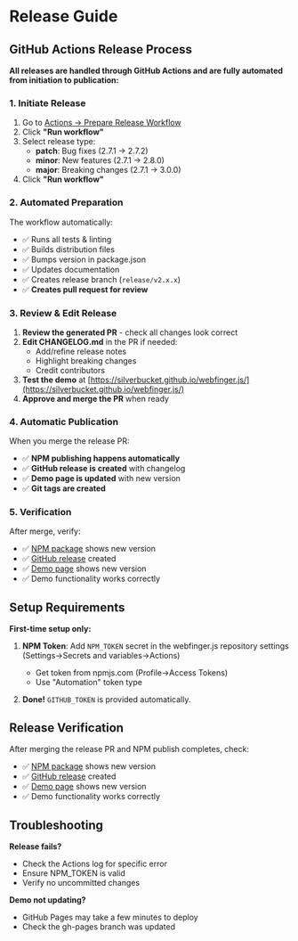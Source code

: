 # Release Guide

## GitHub Actions Release Process

**All releases are handled through GitHub Actions and are fully automated from initiation to publication:**

### 1. Initiate Release

1. Go to [Actions → Prepare Release Workflow](https://github.com/silverbucket/webfinger.js/actions/workflows/prepare-release.yml)
2. Click **"Run workflow"**
3. Select release type:
   - **patch**: Bug fixes (2.7.1 → 2.7.2)
   - **minor**: New features (2.7.1 → 2.8.0)  
   - **major**: Breaking changes (2.7.1 → 3.0.0)
4. Click **"Run workflow"**

### 2. Automated Preparation

The workflow automatically:
- ✅ Runs all tests & linting
- ✅ Builds distribution files
- ✅ Bumps version in package.json
- ✅ Updates documentation
- ✅ Creates release branch (`release/v2.x.x`)
- ✅ **Creates pull request for review**

### 3. Review & Edit Release

1. **Review the generated PR** - check all changes look correct
2. **Edit CHANGELOG.md** in the PR if needed:
   - Add/refine release notes
   - Highlight breaking changes  
   - Credit contributors
3. **Test the demo** at [https://silverbucket.github.io/webfinger.js/](https://silverbucket.github.io/webfinger.js/)
4. **Approve and merge the PR** when ready

### 4. Automatic Publication

When you merge the release PR:
- ✅ **NPM publishing happens automatically**
- ✅ **GitHub release is created** with changelog
- ✅ **Demo page is updated** with new version
- ✅ **Git tags are created**

### 5. Verification

After merge, verify:
- ✅ [NPM package](https://www.npmjs.com/package/webfinger.js) shows new version
- ✅ [GitHub release](https://github.com/silverbucket/webfinger.js/releases) created
- ✅ [Demo page](https://silverbucket.github.io/webfinger.js/) shows new version
- ✅ Demo functionality works correctly


## Setup Requirements

**First-time setup only:**

1. **NPM Token**: Add `NPM_TOKEN` secret in the webfinger.js repository settings (Settings→Secrets and variables→Actions)
   - Get token from npmjs.com (Profile→Access Tokens)
   - Use "Automation" token type

2. **Done!** `GITHUB_TOKEN` is provided automatically.

## Release Verification

After merging the release PR and NPM publish completes, check:
- ✅ [NPM package](https://www.npmjs.com/package/webfinger.js) shows new version
- ✅ [GitHub release](https://github.com/silverbucket/webfinger.js/releases) created
- ✅ [Demo page](https://silverbucket.github.io/webfinger.js/) shows new version
- ✅ Demo functionality works correctly

## Troubleshooting

**Release fails?**
- Check the Actions log for specific error
- Ensure NPM_TOKEN is valid
- Verify no uncommitted changes

**Demo not updating?**
- GitHub Pages may take a few minutes to deploy
- Check the gh-pages branch was updated

